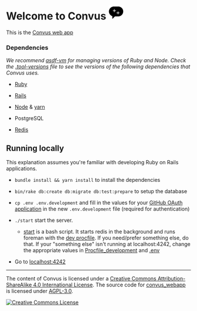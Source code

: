 # Welcome to Convus <img src="icon.png" height="40">

This is the [Convus web app](https://www.convus.org)

### Dependencies

_We recommend [asdf-vm](https://asdf-vm.com/#/) for managing versions of Ruby and Node. Check the [.tool-versions](.tool-versions) file to see the versions of the following dependencies that Convus uses._

- [Ruby](http://www.ruby-lang.org/en/)

- [Rails](http://rubyonrails.org/)

- [Node](https://nodejs.org/en/) & [yarn](https://yarnpkg.com/en/)

- PostgreSQL

- [Redis](http://redis.io/)

## Running locally

This explanation assumes you're familiar with developing Ruby on Rails applications.

- `bundle install && yarn install` to install the dependencies

- `bin/rake db:create db:migrate db:test:prepare` to setup the database

- `cp .env .env.development` and fill in the values for your [GitHub OAuth application](https://github.com/settings/applications/new) in the new `.env.development` file (required for authentication)

- `./start` start the server.

  - [start](start) is a bash script. It starts redis in the background and runs foreman with the [dev procfile](Procfile_development). If you need/prefer something else, do that. If your "something else" isn't running at localhost:4242, change the appropriate values in [Procfile_development](Procfile_development) and [.env](.env)

- Go to [localhost:4242](http://localhost:4242)

---

The content of Convus is licensed under a <a rel="license" href="http://creativecommons.org/licenses/by-sa/4.0/">Creative Commons Attribution-ShareAlike 4.0 International License</a>. The source code for [convus_webapp](https://github.com/convus/convus_webapp) is licensed under [AGPL-3.0](https://github.com/convus/convus_webapp/blob/main/LICENSE).

<a rel="license" href="http://creativecommons.org/licenses/by-sa/4.0/"><img alt="Creative Commons License" src="https://i.creativecommons.org/l/by-sa/4.0/88x31.png"/></a>

